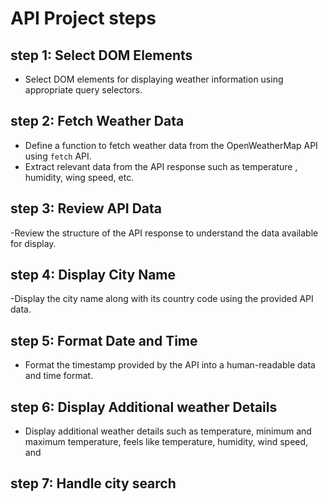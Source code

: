 # API Project steps

## step 1: Select DOM Elements
- Select DOM elements for displaying weather information using appropriate query selectors.

## step 2: Fetch Weather Data
- Define a function to fetch weather data from the OpenWeatherMap API using `fetch` API.
- Extract relevant data from the API response such as temperature , humidity, wing speed, etc.

## step 3: Review API Data
-Review the structure of the API response to understand the data available for display.

## step 4: Display City Name
-Display the city name along with its country code using the provided API data.

## step 5: Format Date and Time
- Format the timestamp provided by the API into a human-readable data and time format.

## step 6: Display Additional weather Details
- Display additional weather details such as temperature, minimum and maximum temperature, feels like temperature, humidity, wind speed, and

## step 7: Handle city search
